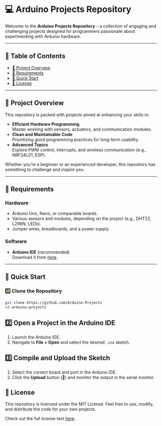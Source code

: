 # 💻 Arduino Projects Repository

Welcome to the **Arduino Projects Repository** – a collection of engaging and challenging projects designed for programmers passionate about experimenting with Arduino hardware.

---

## 📂 Table of Contents
- [📖 Project Overview](#-project-overview)
- [🔧 Requirements](#-requirements)
- [🚀 Quick Start](#-quick-start)
- [📑 License](#-license)

---

## 📖 Project Overview

This repository is packed with projects aimed at enhancing your skills in:

- **Efficient Hardware Programming**  
  Master working with sensors, actuators, and communication modules.
- **Clean and Maintainable Code**  
  Prioritizing good programming practices for long-term usability.
- **Advanced Topics**  
  Explore PWM control, interrupts, and wireless communication (e.g., NRF24L01, ESP).

Whether you’re a beginner or an experienced developer, this repository has something to challenge and inspire you.

---

## 🔧 Requirements

### Hardware
- Arduino Uno, Nano, or comparable boards.
- Various sensors and modules, depending on the project (e.g., DHT22, L298N, LEDs).
- Jumper wires, breadboards, and a power supply.

### Software
- **Arduino IDE** (recommended)  
  Download it from [here](https://www.arduino.cc/en/software).

---

## 🚀 Quick Start

### 1️⃣ Clone the Repository
```bash
git clone https://github.com/Arduino-Projects
cd arduino-projects
```

## 2️⃣ Open a Project in the Arduino IDE

1. Launch the Arduino IDE.
2. Navigate to **File > Open** and select the desired `.ino` sketch.

## 3️⃣ Compile and Upload the Sketch

1. Select the correct board and port in the Arduino IDE.
2. Click the **Upload** button (🔼) and monitor the output in the serial monitor.

## 📑 License

This repository is licensed under the MIT License. Feel free to use, modify, and distribute the code for your own projects.

Check out the full license text [here](LICENSE).
